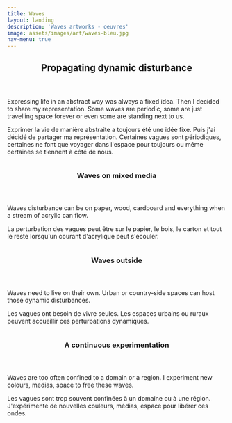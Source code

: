 ```yaml
---
title: Waves
layout: landing
description: 'Waves artworks - oeuvres'
image: assets/images/art/waves-bleu.jpg
nav-menu: true
---
```


<!-- Main -->
<div id="main">

<!-- One -->
<section id="one">
	<div class="inner">
		<header class="major">
			<h2>Propagating dynamic disturbance</h2>
		</header>
        <p>Expressing life in an abstract way was always a fixed idea. Then I decided to share my representation. Some waves are periodic, some are just travelling space forever or even some are standing next to us.</p>
        <p>Exprimer la vie de manière abstraite a toujours été une idée fixe. Puis j'ai décidé de partager ma représentation. Certaines vagues sont périodiques, certaines ne font que voyager dans l'espace pour toujours ou même certaines se tiennent à côté de nous.</p>
	</div>
</section>

<!-- Two -->
<section id="two" class="spotlights">
	<section>
		<a href="{% link assets/images/art/waves-hand.jpg %}" class="image">
			<img src="{% link assets/images/art/waves-hand.jpg %}" alt="" data-position="center center" />
		</a>
		<div class="content">
			<div class="inner">
				<header class="major">
					<h3>Waves on mixed media</h3>
				</header>
				<p>Waves disturbance can be on paper, wood, cardboard and everything when a stream of acrylic can flow.</p>
                <p>La perturbation des vagues peut être sur le papier, le bois, le carton et tout le reste lorsqu'un courant d'acrylique peut s'écouler.</p>
			</div>
		</div>
	</section>
	<section>
		<a href="{% link assets/images/art/waves-out.jpg %}" class="image">
			<img src="{% link assets/images/art/waves-out.jpg %}" alt="" data-position="top center" />
		</a>
		<div class="content">
			<div class="inner">
				<header class="major">
					<h3>Waves outside</h3>
				</header>
                <p>Waves need to live on their own. Urban or country-side spaces can host those dynamic disturbances.</p>
                <p>Les vagues ont besoin de vivre seules. Les espaces urbains ou ruraux peuvent accueillir ces perturbations dynamiques.</p>
			</div>
		</div>
	</section>
	<section>
		<a href="{% link assets/images/art/waves-square.jpg %}" class="image">
			<img src="{% link assets/images/art/waves-square.jpg %}" alt="" data-position="25% 25%" />
		</a>
		<div class="content">
			<div class="inner">
				<header class="major">
					<h3>A continuous experimentation</h3>
				</header>
				<p>Waves are too often confined to a domain or a region. I experiment new colours, medias, space to free these waves.</p>
                <p>Les vagues sont trop souvent confinées à un domaine ou à une région. J'expérimente de nouvelles couleurs, médias, espace pour libérer ces ondes.</p>
			</div>
		</div>
	</section>
</section>


</div>
